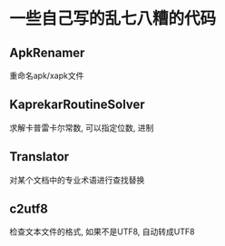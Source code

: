 # 一些自己写的乱七八糟的代码
## ApkRenamer
重命名apk/xapk文件

## KaprekarRoutineSolver
求解卡普雷卡尔常数, 可以指定位数, 进制

## Translator
对某个文档中的专业术语进行查找替换

## c2utf8
检查文本文件的格式, 如果不是UTF8, 自动转成UTF8